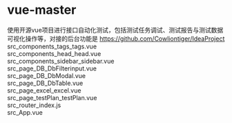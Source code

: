# vue-master
使用开源vue项目进行接口自动化测试，包括测试任务调试、测试报告与测试数据可视化操作等，对接的后台功能是 https://github.com/Cowliontiger/IdeaProject 
src_components_tags_tags.vue<br>
src_components_head_head.vue<br>
src_components_sidebar_sidebar.vue<br>
src_page_DB_DbFilterinput.vue<br>
src_page_DB_DbModal.vue<br>
src_page_DB_DbTable.vue<br>
src_page_excel_excel.vue<br>
src_page_testPlan_testPlan.vue<br>
src_router_index.js<br>
src_App.vue<br>
